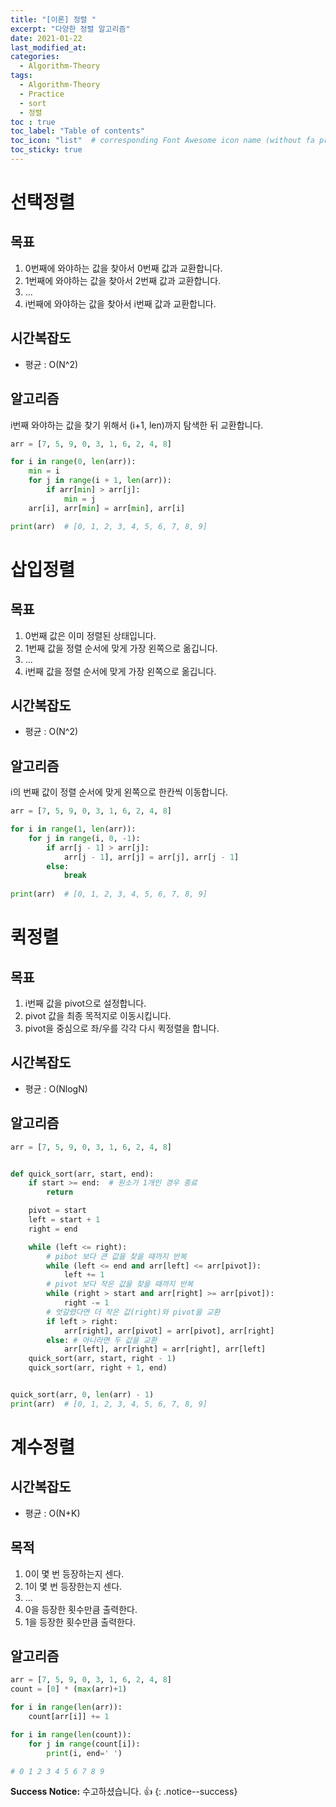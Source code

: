 ```yaml
---
title: "[이론] 정렬 "
excerpt: "다양한 정렬 알고리즘"
date: 2021-01-22
last_modified_at:
categories:
  - Algorithm-Theory
tags:
  - Algorithm-Theory
  - Practice
  - sort
  - 정렬
toc : true
toc_label: "Table of contents"
toc_icon: "list"  # corresponding Font Awesome icon name (without fa prefix)
toc_sticky: true
---
```


# 선택정렬

## 목표

1. 0번째에 와야하는 값을 찾아서 0번째 값과 교환합니다.
1. 1번째에 와야하는 값을 찾아서 2번째 값과 교환합니다.
1. ...
1. i번째에 와야하는 값을 찾아서 i번째 값과 교환합니다.

## 시간복잡도

- 평균 : O(N^2)

## 알고리즘

i번째 와야하는 값을 찾기 위해서 (i+1, len)까지 탐색한 뒤 교환합니다.  

```python
arr = [7, 5, 9, 0, 3, 1, 6, 2, 4, 8]

for i in range(0, len(arr)):
    min = i
    for j in range(i + 1, len(arr)):
        if arr[min] > arr[j]:
            min = j
    arr[i], arr[min] = arr[min], arr[i]

print(arr)  # [0, 1, 2, 3, 4, 5, 6, 7, 8, 9]
```

# 삽입정렬

## 목표

1. 0번째 값은 이미 정렬된 상태입니다.
1. 1번째 값을 정렬 순서에 맞게 가장 왼쪽으로 옮깁니다.
1. ...
1. i번째 값을 정렬 순서에 맞게 가장 왼쪽으로 옮깁니다. 

## 시간복잡도

- 평균 : O(N^2)


## 알고리즘

i의 번째 값이 정렬 순서에 맞게 왼쪽으로 한칸씩 이동합니다.  

```python
arr = [7, 5, 9, 0, 3, 1, 6, 2, 4, 8]

for i in range(1, len(arr)):
    for j in range(i, 0, -1):
        if arr[j - 1] > arr[j]:
            arr[j - 1], arr[j] = arr[j], arr[j - 1]
        else:
            break
            
print(arr)  # [0, 1, 2, 3, 4, 5, 6, 7, 8, 9]
```

# 퀵정렬

## 목표

1. i번째 값을 pivot으로 설정합니다.
1. pivot 값을 최종 목적지로 이동시킵니다.
1. pivot을 중심으로 좌/우를 각각 다시 퀵정렬을 합니다.

## 시간복잡도

- 평균 : O(NlogN)

## 알고리즘

```python
arr = [7, 5, 9, 0, 3, 1, 6, 2, 4, 8]


def quick_sort(arr, start, end):
    if start >= end:  # 원소가 1개인 경우 종료
        return

    pivot = start
    left = start + 1
    right = end

    while (left <= right):
        # pibot 보다 큰 값을 찾을 때까지 반복
        while (left <= end and arr[left] <= arr[pivot]):
            left += 1
        # pivot 보다 작은 값을 찾을 때까지 반복
        while (right > start and arr[right] >= arr[pivot]):
            right -= 1
        # 엇갈렸다면 더 작은 값(right)와 pivot을 교환
        if left > right:
            arr[right], arr[pivot] = arr[pivot], arr[right]
        else: # 아니라면 두 값을 교환
            arr[left], arr[right] = arr[right], arr[left]
    quick_sort(arr, start, right - 1)
    quick_sort(arr, right + 1, end)


quick_sort(arr, 0, len(arr) - 1)
print(arr)  # [0, 1, 2, 3, 4, 5, 6, 7, 8, 9]
```

# 계수정렬

## 시간복잡도

- 평균 : O(N+K)

## 목적

1. 0이 몇 번 등장하는지 센다.
1. 1이 몇 번 등장한는지 센다.
1. ...
1. 0을 등장한 횟수만큼 출력한다.
1. 1을 등장한 횟수만큼 출력한다. 

## 알고리즘

```python
arr = [7, 5, 9, 0, 3, 1, 6, 2, 4, 8]
count = [0] * (max(arr)+1)

for i in range(len(arr)):
    count[arr[i]] += 1

for i in range(len(count)):
    for j in range(count[i]):
        print(i, end=' ')

# 0 1 2 3 4 5 6 7 8 9
```

**Success Notice:**
수고하셨습니다. :+1:
{: .notice--success}